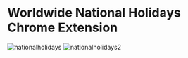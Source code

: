# Worldwide National Holidays Chrome Extension

![nationalholidays](https://user-images.githubusercontent.com/58483864/198423801-9f1cded6-7720-4400-b88a-d39fbb71ab0b.png)
![nationalholidays2](https://user-images.githubusercontent.com/58483864/198424069-91954fbe-b2b3-4359-b399-2ab7bea06f17.png)
